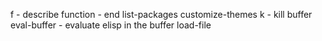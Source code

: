 <C-H> f - describe function
<C-X> <C-c> - end
<M-x> list-packages
<M-x> customize-themes
<C-x> k - kill buffer
<M-x> eval-buffer - evaluate elisp in the buffer
<M-x> load-file
